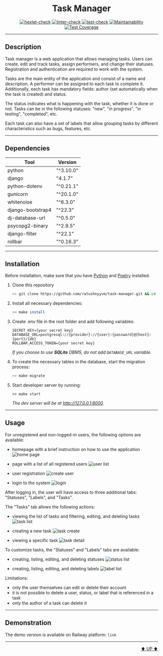 <div align="center">

# Task Manager

[![hexlet-check](https://github.com/ratushnyyvm/task-manager/actions/workflows/hexlet-check.yml/badge.svg)](https://github.com/ratushnyyvm/task-manager/actions/workflows/hexlet-check.yml)
[![linter-check](https://github.com/ratushnyyvm/task-manager/actions/workflows/linter-check.yml/badge.svg)](https://github.com/ratushnyyvm/task-manager/actions/workflows/linter-check.yml)
[![test-check](https://github.com/ratushnyyvm/task-manager/actions/workflows/test-check.yml/badge.svg)](https://github.com/ratushnyyvm/task-manager/actions/workflows/test-check.yml)
[![Maintainability](https://api.codeclimate.com/v1/badges/665749dc9b92ea93472e/maintainability)](https://codeclimate.com/github/ratushnyyvm/task-manager/maintainability)
[![Test Coverage](https://api.codeclimate.com/v1/badges/665749dc9b92ea93472e/test_coverage)](https://codeclimate.com/github/ratushnyyvm/task-manager/test_coverage)

</div>

---

## Description

Task manager is a web application that allows managing tasks. Users can create, edit and track tasks, assign performers, and change their statuses. Registration and authentication are required to work with the system.

Tasks are the main entity of the application and consist of a name and description. A performer can be assigned to each task to complete it. Additionally, each task has mandatory fields: author (set automatically when the task is created) and status.

The status indicates what is happening with the task, whether it is done or not. Tasks can be in the following statuses: "new", "in progress", "in testing", "completed", etc.

Each task can also have a set of labels that allow grouping tasks by different characteristics such as bugs, features, etc.

---

## Dependencies

| Tool              | Version         |
|-------------------|-----------------|
| python            | "^3.10.0"       |
| django            | "4.1.7"         |
| python-dotenv     | "^0.21.1"       |
| gunicorn          | "^20.1.0"       |
| whitenoise        | "^6.3.0"        |
| django-bootstrap4 | "^22.3"         |
| dj-database-url   | "^0.5.0"        |
| psycopg2-binary   | "^2.9.5"        |
| django-filter     | "^22.1"         |
| rollbar           | "^0.16.3"       |

---

## Installation

Before installation, make sure that you have [Python](https://www.python.org/) and [Poetry](https://python-poetry.org/) installed.

1. Clone this repository

    ```bash
    >> git clone https://github.com/ratushnyyvm/task-manager.git && cd task-manager
    ```

2. Install all necessary dependencies:

    ```bash
    >> make install
    ```

3. Create .env file in the root folder and add following variables:

    ```dotenv
    SECRET_KEY={your secret key}
    DATABASE_URL=postgresql://{provider}://{user}:{password}@{host}:{port}/{db}
    ROLLBAR_ACCESS_TOKEN={your secret key}
    ```

    _If you choose to use **SQLite** DBMS, do not add `DATABASE_URL` variable._

4. To create the necessary tables in the database, start the migration process:

    ```bash
    >> make migrate
    ```

5. Start developer server by running:

    ```shell
    >> make start
    ```

    _The dev server will be at http://127.0.0.1:8000._

---

## Usage

For unregistered and non-logged-in users, the following options are available:

- homepage with a brief instruction on how to use the application
![home page](/docs/images/home.png)

- page with a list of all registered users
![user list](/docs/images/user_list.png)

- user registration
![create user](/docs/images/user_create.png)

- login to the system
![login](/docs/images/login.png)

After logging in, the user will have access to three additional tabs: "Statuses", "Labels", and "Tasks".

The "Tasks" tab allows the following actions:

- viewing the list of tasks and filtering, editing, and deleting tasks
![task list](/docs/images/task_list.png)

- creating a new task
![task create](/docs/images/task_create.png)

- viewing a specific task
![task detail](/docs/images/task_detail.png)

To customize tasks, the "Statuses" and "Labels" tabs are available:

- creating, listing, editing, and deleting statuses
![status list](/docs/images/status_list.png)

- creating, listing, editing, and deleting labels
![label list](/docs/images/label_list.png)

Limitations:

- only the user themselves can edit or delete their account
- it is not possible to delete a user, status, or label that is referenced in a task
- only the author of a task can delete it

---

## Demonstration

The demo version is available on Railway platform: `link`

---

<div align="right">

[:arrow_up: UP :arrow_up:](#task-manager)

</div>
